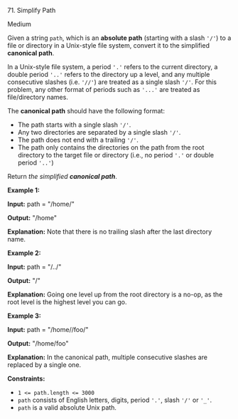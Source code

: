 71\. Simplify Path

Medium

Given a string `path`, which is an **absolute path** (starting with a slash `'/'`) to a file or directory in a Unix-style file system, convert it to the simplified **canonical path**.

In a Unix-style file system, a period `'.'` refers to the current directory, a double period `'..'` refers to the directory up a level, and any multiple consecutive slashes (i.e. `'//'`) are treated as a single slash `'/'`. For this problem, any other format of periods such as `'...'` are treated as file/directory names.

The **canonical path** should have the following format:

*   The path starts with a single slash `'/'`.
*   Any two directories are separated by a single slash `'/'`.
*   The path does not end with a trailing `'/'`.
*   The path only contains the directories on the path from the root directory to the target file or directory (i.e., no period `'.'` or double period `'..'`)

Return _the simplified **canonical path**_.

**Example 1:**

**Input:** path = "/home/"

**Output:** "/home"

**Explanation:** Note that there is no trailing slash after the last directory name.

**Example 2:**

**Input:** path = "/../"

**Output:** "/"

**Explanation:** Going one level up from the root directory is a no-op, as the root level is the highest level you can go.

**Example 3:**

**Input:** path = "/home//foo/"

**Output:** "/home/foo"

**Explanation:** In the canonical path, multiple consecutive slashes are replaced by a single one.

**Constraints:**

*   `1 <= path.length <= 3000`
*   `path` consists of English letters, digits, period `'.'`, slash `'/'` or `'_'`.
*   `path` is a valid absolute Unix path.